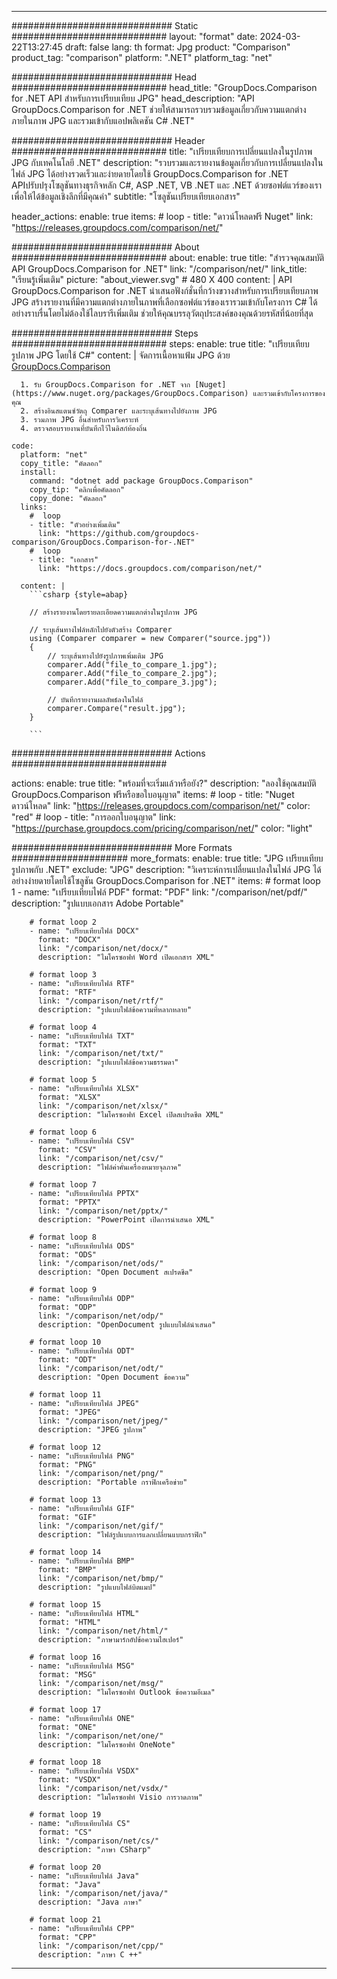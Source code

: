 
---
############################# Static ############################
layout: "format"
date:  2024-03-22T13:27:45
draft: false
lang: th
format: Jpg
product: "Comparison"
product_tag: "comparison"
platform: ".NET"
platform_tag: "net"

############################# Head ############################
head_title: "GroupDocs.Comparison for .NET API สำหรับการเปรียบเทียบ JPG"
head_description: "API GroupDocs.Comparison for .NET ช่วยให้สามารถรวบรวมข้อมูลเกี่ยวกับความแตกต่างภายในภาพ JPG และรวมเข้ากับแอปพลิเคชัน C# .NET"

############################# Header ############################
title: "เปรียบเทียบการเปลี่ยนแปลงในรูปภาพ JPG กับเทคโนโลยี .NET" 
description: "รวบรวมและรายงานข้อมูลเกี่ยวกับการเปลี่ยนแปลงในไฟล์ JPG ได้อย่างรวดเร็วและง่ายดายโดยใช้ GroupDocs.Comparison for .NET APIปรับปรุงโซลูชันทางธุรกิจหลัก C#, ASP .NET, VB .NET และ .NET ด้วยซอฟต์แวร์ของเราเพื่อให้ได้ข้อมูลเชิงลึกที่มีคุณค่า"
subtitle: "โซลูชันเปรียบเทียบเอกสาร" 

header_actions:
  enable: true
  items:
    #  loop
    - title: "ดาวน์โหลดฟรี Nuget"
      link: "https://releases.groupdocs.com/comparison/net/"
      
############################# About ############################
about:
    enable: true
    title: "สำรวจคุณสมบัติ API GroupDocs.Comparison for .NET"
    link: "/comparison/net/"
    link_title: "เรียนรู้เพิ่มเติม"
    picture: "about_viewer.svg" # 480 X 400
    content: |
       API GroupDocs.Comparison for .NET นำเสนอฟังก์ชั่นที่กว้างขวางสำหรับการเปรียบเทียบภาพ JPG สร้างรายงานที่มีความแตกต่างภายในภาพที่เลือกซอฟต์แวร์ของเรารวมเข้ากับโครงการ C# ได้อย่างราบรื่นโดยไม่ต้องใช้ไลบรารีเพิ่มเติม ช่วยให้คุณบรรลุวัตถุประสงค์ของคุณด้วยรหัสที่น้อยที่สุด

############################# Steps ############################
steps:
    enable: true
    title: "เปรียบเทียบรูปภาพ JPG โดยใช้ C#"
    content: |
      จัดการเนื้อหาแฟ้ม JPG ด้วย [GroupDocs.Comparison](https://products.groupdocs.com/comparison/net/)
      
      1. รับ GroupDocs.Comparison for .NET จาก [Nuget](https://www.nuget.org/packages/GroupDocs.Comparison) และรวมเข้ากับโครงการของคุณ
      2. สร้างอินสแตนซ์วัตถุ Comparer และระบุเส้นทางไปยังภาพ JPG
      3. รวมภาพ JPG อื่นสำหรับการวิเคราะห์
      4. ตรวจสอบรายงานที่บันทึกไว้ในดิสก์ท้องถิ่น
   
    code:
      platform: "net"
      copy_title: "คัดลอก"
      install:
        command: "dotnet add package GroupDocs.Comparison"
        copy_tip: "คลิกเพื่อคัดลอก"
        copy_done: "คัดลอก"
      links:
        #  loop
        - title: "ตัวอย่างเพิ่มเติม"
          link: "https://github.com/groupdocs-comparison/GroupDocs.Comparison-for-.NET"
        #  loop
        - title: "เอกสาร"
          link: "https://docs.groupdocs.com/comparison/net/"
          
      content: |
        ```csharp {style=abap}

        // สร้างรายงานโดยรายละเอียดความแตกต่างในรูปภาพ JPG

        // ระบุเส้นทางไฟล์หลักไปยังตัวสร้าง Comparer
        using (Comparer comparer = new Comparer("source.jpg"))
        {
            // ระบุเส้นทางไปยังรูปภาพเพิ่มเติม JPG
        	comparer.Add("file_to_compare_1.jpg");
            comparer.Add("file_to_compare_2.jpg");
            comparer.Add("file_to_compare_3.jpg");

            // บันทึกรายงานผลลัพธ์ลงในไฟล์
            comparer.Compare("result.jpg"); 
        }
        
        ```            

############################# Actions ############################

actions:
  enable: true
  title: "พร้อมที่จะเริ่มแล้วหรือยัง?"
  description: "ลองใช้คุณสมบัติ GroupDocs.Comparison ฟรีหรือขอใบอนุญาต"
  items:
    #  loop
    - title: "Nuget ดาวน์โหลด"
      link: "https://releases.groupdocs.com/comparison/net/"
      color: "red"
        #  loop
    - title: "การออกใบอนุญาต"
      link: "https://purchase.groupdocs.com/pricing/comparison/net/"
      color: "light"


############################# More Formats #####################
more_formats:
    enable: true
    title: "JPG เปรียบเทียบรูปภาพกับ .NET"
    exclude: "JPG"
    description: "วิเคราะห์การเปลี่ยนแปลงในไฟล์ JPG ได้อย่างง่ายดายโดยใช้โซลูชัน GroupDocs.Comparison for .NET"
    items: 
        # format loop 1
        - name: "เปรียบเทียบไฟล์ PDF"
          format: "PDF"
          link: "/comparison/net/pdf/"
          description: "รูปแบบเอกสาร Adobe Portable"

        # format loop 2
        - name: "เปรียบเทียบไฟล์ DOCX"
          format: "DOCX"
          link: "/comparison/net/docx/"
          description: "ไมโครซอฟท์ Word เปิดเอกสาร XML"

        # format loop 3
        - name: "เปรียบเทียบไฟล์ RTF"
          format: "RTF"
          link: "/comparison/net/rtf/"
          description: "รูปแบบไฟล์ข้อความที่หลากหลาย"

        # format loop 4
        - name: "เปรียบเทียบไฟล์ TXT"
          format: "TXT"
          link: "/comparison/net/txt/"
          description: "รูปแบบไฟล์ข้อความธรรมดา"

        # format loop 5
        - name: "เปรียบเทียบไฟล์ XLSX"
          format: "XLSX"
          link: "/comparison/net/xlsx/"
          description: "ไมโครซอฟท์ Excel เปิดสเปรดชีต XML"

        # format loop 6
        - name: "เปรียบเทียบไฟล์ CSV"
          format: "CSV"
          link: "/comparison/net/csv/"
          description: "ไฟล์ค่าคั่นเครื่องหมายจุลภาค"

        # format loop 7
        - name: "เปรียบเทียบไฟล์ PPTX"
          format: "PPTX"
          link: "/comparison/net/pptx/"
          description: "PowerPoint เปิดการนำเสนอ XML"

        # format loop 8
        - name: "เปรียบเทียบไฟล์ ODS"
          format: "ODS"
          link: "/comparison/net/ods/"
          description: "Open Document สเปรดชีต"

        # format loop 9
        - name: "เปรียบเทียบไฟล์ ODP"
          format: "ODP"
          link: "/comparison/net/odp/"
          description: "OpenDocument รูปแบบไฟล์นำเสนอ"

        # format loop 10
        - name: "เปรียบเทียบไฟล์ ODT"
          format: "ODT"
          link: "/comparison/net/odt/"
          description: "Open Document ข้อความ"

        # format loop 11
        - name: "เปรียบเทียบไฟล์ JPEG"
          format: "JPEG"
          link: "/comparison/net/jpeg/"
          description: "JPEG รูปภาพ"

        # format loop 12
        - name: "เปรียบเทียบไฟล์ PNG"
          format: "PNG"
          link: "/comparison/net/png/"
          description: "Portable กราฟิกเครือข่าย"

        # format loop 13
        - name: "เปรียบเทียบไฟล์ GIF"
          format: "GIF"
          link: "/comparison/net/gif/"
          description: "ไฟล์รูปแบบการแลกเปลี่ยนแบบกราฟิก"

        # format loop 14
        - name: "เปรียบเทียบไฟล์ BMP"
          format: "BMP"
          link: "/comparison/net/bmp/"
          description: "รูปแบบไฟล์บิตแมป"

        # format loop 15
        - name: "เปรียบเทียบไฟล์ HTML"
          format: "HTML"
          link: "/comparison/net/html/"
          description: "ภาษามาร์กอัปข้อความไฮเปอร์"

        # format loop 16
        - name: "เปรียบเทียบไฟล์ MSG"
          format: "MSG"
          link: "/comparison/net/msg/"
          description: "ไมโครซอฟท์ Outlook ข้อความอีเมล"

        # format loop 17
        - name: "เปรียบเทียบไฟล์ ONE"
          format: "ONE"
          link: "/comparison/net/one/"
          description: "ไมโครซอฟท์ OneNote"

        # format loop 18
        - name: "เปรียบเทียบไฟล์ VSDX"
          format: "VSDX"
          link: "/comparison/net/vsdx/"
          description: "ไมโครซอฟท์ Visio การวาดภาพ"

        # format loop 19
        - name: "เปรียบเทียบไฟล์ CS"
          format: "CS"
          link: "/comparison/net/cs/"
          description: "ภาษา CSharp"

        # format loop 20
        - name: "เปรียบเทียบไฟล์ Java"
          format: "Java"
          link: "/comparison/net/java/"
          description: "Java ภาษา"
          
        # format loop 21
        - name: "เปรียบเทียบไฟล์ CPP"
          format: "CPP"
          link: "/comparison/net/cpp/"
          description: "ภาษา C ++"
---